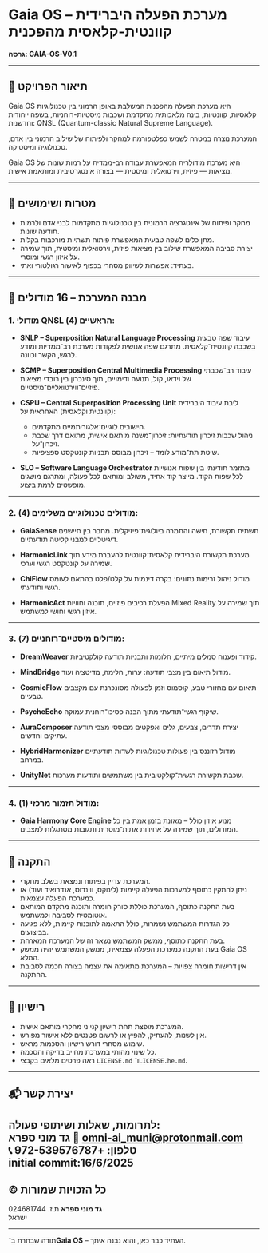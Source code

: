 # Gaia OS – מערכת הפעלה היברידית קוונטית-קלאסית מהפכנית  
**גרסה: GAIA-OS-V0.1**

---

## 🧬 תיאור הפרויקט

Gaia OS היא מערכת הפעלה מהפכנית המשלבת באופן הרמוני בין טכנולוגיות קלאסיות, קוונטיות, בינה מלאכותית מתקדמת ושכבות מיסטיות-רוחניות, בשפה ייחודית וחדשנית: QNSL (Quantum-classic Natural Supreme Language).

המערכת נוצרה במטרה לשמש כפלטפורמה למחקר ולפיתוח של שילוב הרמוני בין אדם, טכנולוגיה ומיסטיקה. 

Gaia OS היא מערכת מודולרית המאפשרת עבודה רב-ממדית על רמות שונות של מציאות — פיזית, וירטואלית ומיסטית — בצורה אינטגרטיבית ומותאמת אישית.

---

## 🎯 מטרות ושימושים

- מחקר ופיתוח של אינטגרציה הרמונית בין טכנולוגיות מתקדמות לבני אדם ולרמות תודעה שונות.
- מתן כלים לשפה טבעית המאפשרת פיתוח תשתיות מורכבות בקלות.
- יצירת סביבה המאפשרת שילוב בין מציאות פיזית, וירטואלית ומיסטית, תוך שמירה על איזון רגשי ומוסרי.
- בעתיד: אפשרות לשיווק מסחרי בכפוף לאישור רגולטורי ואתי.

---

## 🧩 מבנה המערכת – 16 מודולים

### 1. מודולי QNSL הראשיים (4):

- **SNLP – Superposition Natural Language Processing** עיבוד שפה טבעית בשכבה קוונטית־קלאסית. מתרגם שפה אנושית לפקודות מערכת רב־ממדיות ומודע לרגש, הקשר וכוונה.

- **SCMP – Superposition Central Multimedia Processing** עיבוד רב־שכבתי של וידאו, קול, תנועה ודימויים, תוך סינכרון בין רובדי מציאות פיזיים־ווירטואליים־מיסטיים.

- **CSPU – Central Superposition Processing Unit** ליבת עיבוד היברידית (קוונטית וקלאסית) האחראית על:  
  - חישובים לוגיים־אלגוריתמיים מתקדמים.  
  - ניהול שכבות זיכרון תודעתיות: זיכרון־משנה מותאם אישית, מתואם דרך שכבת זיכרון־על.  
  - שיטת תת־מודע לומד – זיכרון מבוסס תבניות קונטקסט ספציפיות.

- **SLO – Software Language Orchestrator** מתזמר תודעתי בין שפות אנושיות לכל שפות הקוד. מייצר קוד אחיד, משולב ומותאם לכל פעולה, ומתרגם מושגים מופשטים לרמת ביצוע.

---

### 2. מודולים טכנולוגיים משלימים (4):

- **GaiaSense** תשתית תקשורת, חישה והתמרה ביולוגית־פיזיקלית. מחבר בין חיישנים דיגיטליים למבני קליטה תודעתיים.

- **HarmonicLink** מערכת תקשורת היברידית קלאסית־קוונטית להעברת מידע תוך שמירה על קונטקסט רגשי וערכי.

- **ChiFlow** מודול ניהול זרימות נתונים: בקרה דינמית על קלט/פלט בהתאם לעומס רגשי ותודעתי.

- **HarmonicAct** הפעלת רכיבים פיזיים, תוכנה וחוויות Mixed Reality תוך שמירה על איזון רגשי וחושי למשתמש.

---

### 3. מודולים מיסטיים־רוחניים (7):

- **DreamWeaver** קידוד ופענוח סמלים מיתיים, חלומות ותבניות תודעה קולקטיביות.

- **MindBridge** מודול תיאום בין מצבי תודעה: ערות, חלימה, מדיטציה ועוד.

- **CosmicFlow** תיאום עם מחזורי טבע, קוסמוס וזמן לפעולה מסונכרנת עם מקצבים טבעיים.

- **PsycheEcho** שיקוף רגשי־תודעתי מתוך הבנה פסיכו־רוחנית עמוקה.

- **AuraComposer** יצירת תדרים, צבעים, גלים ואפקטים מבוססי מצבי תודעה עתיקים וחדשים.

- **HybridHarmonizer** מודול רזוננס בין פעולות טכנולוגיות לשדות תודעתיים במרחב.

- **UnityNet** שכבת תקשורת רגשית־קולקטיבית בין משתמשים ותודעות מערכות.

---

### 4. מודול תזמור מרכזי (1):

- **Gaia Harmony Core Engine** מנוע איזון כולל – מאזנת בזמן אמת בין כל המודולים, תוך שמירה על אחידות אתית־מוסרית ותגובות מסתגלות למצבים.

---

## 💾 התקנה

- המערכת עדיין בפיתוח ונמצאת בשלב מחקרי.
- ניתן להתקין כתוסף למערכות הפעלה קיימות (לינוקס, ווינדוס, אנדרואיד ועוד) או כמערכת הפעלה עצמאית.
- בעת התקנה כתוסף, המערכת כוללת סורק חומרה ותוכנה מתקדם המותאם אוטומטית לסביבה ולמשתמש.
- כל הגדרות המשתמש נשמרות, כולל התאמה לתוכנות קיימות, ללא פגיעה בביצועים.
- בעת התקנה כתוסף, ממשק המשתמש נשאר זה של המערכת המארחת.
- בעת התקנה כמערכת הפעלה עצמאית, ממשק המשתמש יהיה ממשק Gaia OS המלא.
- אין דרישות חומרה צפויות – המערכת מתאימה את עצמה בצורה חכמה לסביבת ההתקנה.

---

## 📜 רישיון

- המערכת מופצת תחת רישיון קנייני מחקרי מותאם אישית.
- אין לשנות, להעתיק, להפיץ או לרשום פטנטים ללא אישור מפורש.
- שימוש מסחרי דורש רישיון והסכמות מראש.
- כל שינוי מהותי במערכת מחייב בדיקה והסכמה.
- ראה פרטים מלאים בקבצי `LICENSE.md` ו־`LICENSE.he.md`.

---

## 📬 יצירת קשר

לתרומות, שאלות ושיתופי פעולה:  
**גד מוני ספרא** 📧 omni-ai_muni@protonmail.com  
📞 טלפון: +972-539576787  
initial commit:16/6/2025
---

## © כל הזכויות שמורות

**גד מוני ספרא** ת.ז. 024681744  
ישראל  


---

תודה שבחרת ב־**Gaia OS** – העתיד כבר כאן, והוא נבנה איתך.

